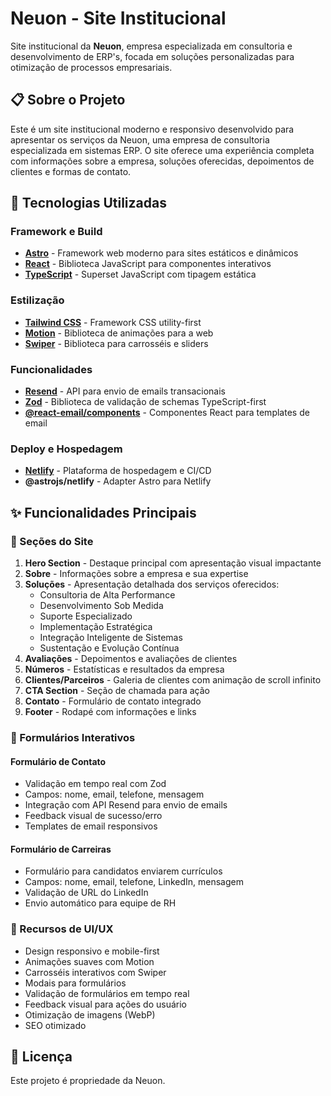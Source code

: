 # Neuon - Site Institucional

Site institucional da **Neuon**, empresa especializada em consultoria e desenvolvimento de ERP's, focada em soluções personalizadas para otimização de processos empresariais.

## 📋 Sobre o Projeto

Este é um site institucional moderno e responsivo desenvolvido para apresentar os serviços da Neuon, uma empresa de consultoria especializada em sistemas ERP. O site oferece uma experiência completa com informações sobre a empresa, soluções oferecidas, depoimentos de clientes e formas de contato.

## 🚀 Tecnologias Utilizadas

### Framework e Build
- **[Astro](https://astro.build)** - Framework web moderno para sites estáticos e dinâmicos
- **[React](https://react.dev)** - Biblioteca JavaScript para componentes interativos
- **[TypeScript](https://www.typescriptlang.org)** - Superset JavaScript com tipagem estática

### Estilização
- **[Tailwind CSS](https://tailwindcss.com)** - Framework CSS utility-first
- **[Motion](https://motion.dev)** - Biblioteca de animações para a web
- **[Swiper](https://swiperjs.com)** - Biblioteca para carrosséis e sliders

### Funcionalidades
- **[Resend](https://resend.com)** - API para envio de emails transacionais
- **[Zod](https://zod.dev)** - Biblioteca de validação de schemas TypeScript-first
- **[@react-email/components](https://react.email)** - Componentes React para templates de email

### Deploy e Hospedagem
- **[Netlify](https://netlify.com)** - Plataforma de hospedagem e CI/CD
- **@astrojs/netlify** - Adapter Astro para Netlify

## ✨ Funcionalidades Principais

### 🎯 Seções do Site

1. **Hero Section** - Destaque principal com apresentação visual impactante
2. **Sobre** - Informações sobre a empresa e sua expertise
3. **Soluções** - Apresentação detalhada dos serviços oferecidos:
   - Consultoria de Alta Performance
   - Desenvolvimento Sob Medida
   - Suporte Especializado
   - Implementação Estratégica
   - Integração Inteligente de Sistemas
   - Sustentação e Evolução Contínua
4. **Avaliações** - Depoimentos e avaliações de clientes
5. **Números** - Estatísticas e resultados da empresa
6. **Clientes/Parceiros** - Galeria de clientes com animação de scroll infinito
7. **CTA Section** - Seção de chamada para ação
8. **Contato** - Formulário de contato integrado
9. **Footer** - Rodapé com informações e links

### 📧 Formulários Interativos

#### Formulário de Contato
- Validação em tempo real com Zod
- Campos: nome, email, telefone, mensagem
- Integração com API Resend para envio de emails
- Feedback visual de sucesso/erro
- Templates de email responsivos

#### Formulário de Carreiras
- Formulário para candidatos enviarem currículos
- Campos: nome, email, telefone, LinkedIn, mensagem
- Validação de URL do LinkedIn
- Envio automático para equipe de RH

### 🎨 Recursos de UI/UX

- Design responsivo e mobile-first
- Animações suaves com Motion
- Carrosséis interativos com Swiper
- Modais para formulários
- Validação de formulários em tempo real
- Feedback visual para ações do usuário
- Otimização de imagens (WebP)
- SEO otimizado


## 📄 Licença

Este projeto é propriedade da Neuon.
